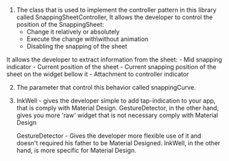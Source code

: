 1) The class that is used to implement the controller pattern in this library called SnappingSheetController,
It allows the developer to control the position of the SnappingSheet:
    - Change it relatively or absolutely
    - Execute the change with\without animation
    - Disabling the snapping of the sheet

It allows the developer to extract information from the sheet:
    - Mid snapping indicator
    - Current position of the sheet
    - Current snapping position of the sheet on the widget bellow it
    - Attachment to controller indicator
    
2) The parameter that control this behavior called snappingCurve.

3) InkWell - gives the developer simple to add tap-indication to your app, that is comply with Material Design.
    GestureDetector, in the other hand, gives you more 'raw' widget that is not necessary comply with Material Design
   
   GestureDetector - Gives the developer more flexible use of it and doesn't required his father to be Material Designed.
       InkWell, in the other hand, is more specific for Material Design. 


